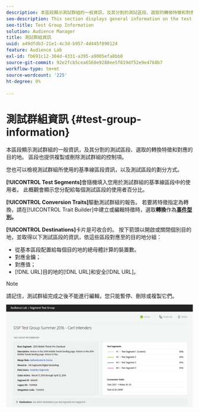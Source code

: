 ```yaml
---
description: 本區段顯示測試群組的一般資訊，及其分割的測試區段、選取的轉換特徵和對應的目的地。 區段也提供複製或刪除測試群組的控制項。
seo-description: This section displays general information on the test group and the test segments it is divided into, the selected conversion traits and mapped destinations. The section also provides controls for duplicating or deleting the test group.
seo-title: Test Group Information
solution: Audience Manager
title: 測試群組資訊
uuid: a49dfdb3-21e1-4c3d-b957-4d445f890124
feature: Audience Lab
exl-id: fb691c12-304d-4331-a395-a9005efa8bb0
source-git-commit: 92e2fcb5cea6560e9288ee5f819df52e9e4768b7
workflow-type: tm+mt
source-wordcount: '225'
ht-degree: 0%

---
```


# 測試群組資訊 {#test-group-information}

本區段顯示測試群組的一般資訊，及其分割的測試區段、選取的轉換特徵和對應的目的地。 區段也提供複製或刪除測試群組的控制項。

您也可以檢視測試群組所使用的基準線區段資訊，以及測試區段的劃分方式。

**[!UICONTROL Test Segments]**&#x200B;會隨機填入您用於測試群組的基準線區段中的使用者。 此概觀會顯示您分配給每個測試區段的使用者百分比。

**[!UICONTROL Conversion Traits]**&#x200B;驅動測試群組的報告。 若要將特徵指定為轉換，請在[!UICONTROL Trait Builder]中建立或編輯特徵時，選取&#x200B;**轉換**&#x200B;作為&#x200B;**[事件型別](../../features/traits/create-onboarded-rule-based-traits.md)。**

**[!UICONTROL Destinations]**&#x200B;卡片是可收合的。 按下箭頭以開啟或關閉個別目的地，並取得以下測試區段的資訊，依這些區段對應至的目的地分組：

* 從基本區段配置給每個目的地的總母體計算的裝置數。
* 對應金鑰；
* 對應值；
* [!DNL URL]目的地的[!DNL URL]和安全[!DNL URL]。

>[!NOTE]
>
>請記住，測試群組完成之後不能進行編輯，您只能暫停、刪除或複製它們。

![](assets/test-groups-information.PNG)
